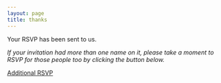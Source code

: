 ```yaml
---
layout: page
title: thanks
---
```


<div class="thanks">
	<p>Your RSVP has been sent to us.</p>
	<p><em>If your invitation had more than one name on it, please take a moment to RSVP for those people too by clicking the button below.</em></p>
	<p class="no-margin"><a href="/rsvp" class="button re-rsvp">Additional RSVP</a></p>
</div>